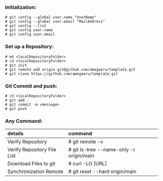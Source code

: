 ### Initialization:			
```
# git config --global user.name "UserName"
# git config --global user.email "MailAddress"
# git config --list
# git config user.name
# git config user.email
```

### Set up a Repository:
```
# md <localRepositoryFolder>
# cd <localRepositoryFolder>
# git init
# git remote add origin git@github.com/amegaeru/template.git
# git clone https://github.com/amegaeru/template.git
```

### Git Commit and push:
```
# cd <localRepositoryFolder>
# git add .
# git commit -m <message>
# git push
```

### Any Command:
|details|command|
|:--|:--|
|Verify Repository|# git remote -v|
|Verify Repository File List|# git ls-tree --name-only -r origin/main|
|Download Files to git|# curl -LO [URL]|
|Synchronization Remote|# git reset --hard origin/main|

 

